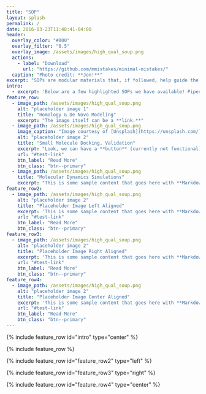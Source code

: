 ```yaml
---
title: "SOP"
layout: splash
permalink: /
date: 2016-03-23T11:48:41-04:00
header:
  overlay_color: "#000"
  overlay_filter: "0.5"
  overlay_image: /assets/images/high_qual_soup.png
  actions:
    - label: "Download"
      url: "https://github.com/mmistakes/minimal-mistakes/"
  caption: "Photo credit: **Jon!**"
excerpt: "SOPs are modular materials that, if followed, help guide the production of standardized, replicable research."
intro: 
  - excerpt: 'Below are a few highlighted SOPs we have available! Piper!'
feature_row:
  - image_path: /assets/images/high_qual_soup.png
    alt: "placeholder image 1"
    title: "Homology & De Novo Modeling"
    excerpt: "The image itself can be a **link.**"
  - image_path: /assets/images/high_qual_soup.png
    image_caption: "Image courtesy of [Unsplash](https://unsplash.com/)"
    alt: "placeholder image 2"
    title: "Small Molecule Docking, Validation"
    excerpt: "Look, we can have a **button** (currently not functional)."
    url: "#test-link"
    btn_label: "Read More"
    btn_class: "btn--primary"
  - image_path: /assets/images/high_qual_soup.png
    title: "Molecular Dynamics Simulations"
    excerpt: "This is some sample content that goes here with **Markdown** formatting."
feature_row2:
  - image_path: /assets/images/high_qual_soup.png
    alt: "placeholder image 2"
    title: "Placeholder Image Left Aligned"
    excerpt: 'This is some sample content that goes here with **Markdown** formatting. Left aligned with `type="left"`'
    url: "#test-link"
    btn_label: "Read More"
    btn_class: "btn--primary"
feature_row3:
  - image_path: /assets/images/high_qual_soup.png
    alt: "placeholder image 2"
    title: "Placeholder Image Right Aligned"
    excerpt: 'This is some sample content that goes here with **Markdown** formatting. Right aligned with `type="right"`'
    url: "#test-link"
    btn_label: "Read More"
    btn_class: "btn--primary"
feature_row4:
  - image_path: /assets/images/high_qual_soup.png
    alt: "placeholder image 2"
    title: "Placeholder Image Center Aligned"
    excerpt: 'This is some sample content that goes here with **Markdown** formatting. Centered with `type="center"`'
    url: "#test-link"
    btn_label: "Read More"
    btn_class: "btn--primary"
---
```


{% include feature_row id="intro" type="center" %}

{% include feature_row %}

{% include feature_row id="feature_row2" type="left" %}

{% include feature_row id="feature_row3" type="right" %}

{% include feature_row id="feature_row4" type="center" %}
